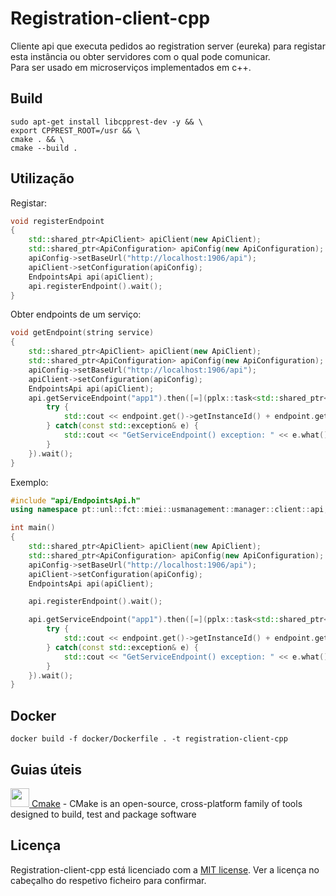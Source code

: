 # Registration-client-cpp

Cliente api que executa pedidos ao registration server (eureka) para registar esta instância ou obter servidores com o qual pode comunicar.  
Para ser usado em microserviços implementados em c++.


## Build
```shell script
sudo apt-get install libcpprest-dev -y && \
export CPPREST_ROOT=/usr && \
cmake . && \
cmake --build .
```

## Utilização

Registar:

```cpp
void registerEndpoint 
{
    std::shared_ptr<ApiClient> apiClient(new ApiClient);
    std::shared_ptr<ApiConfiguration> apiConfig(new ApiConfiguration);
    apiConfig->setBaseUrl("http://localhost:1906/api");
    apiClient->setConfiguration(apiConfig);
    EndpointsApi api(apiClient);
    api.registerEndpoint().wait();
}
```

Obter endpoints de um serviço:

```cpp
void getEndpoint(string service) 
{
    std::shared_ptr<ApiClient> apiClient(new ApiClient);
    std::shared_ptr<ApiConfiguration> apiConfig(new ApiConfiguration);
    apiConfig->setBaseUrl("http://localhost:1906/api");
    apiClient->setConfiguration(apiConfig);
    EndpointsApi api(apiClient);
    api.getServiceEndpoint("app1").then([=](pplx::task<std::shared_ptr<Endpoint>> endpoint) {
        try {
            std::cout << endpoint.get()->getInstanceId() + endpoint.get()->getEndpoint() << '\n';
        } catch(const std::exception& e) {
            std::cout << "GetServiceEndpoint() exception: " << e.what() << '\n';
        }
    }).wait();
}

```

Exemplo:

```cpp
#include "api/EndpointsApi.h"
using namespace pt::unl::fct::miei::usmanagement::manager::client::api;

int main()
{
    std::shared_ptr<ApiClient> apiClient(new ApiClient);
    std::shared_ptr<ApiConfiguration> apiConfig(new ApiConfiguration);
    apiConfig->setBaseUrl("http://localhost:1906/api");
    apiClient->setConfiguration(apiConfig);
    EndpointsApi api(apiClient);

    api.registerEndpoint().wait();

    api.getServiceEndpoint("app1").then([=](pplx::task<std::shared_ptr<Endpoint>> endpoint) {
        try {
            std::cout << endpoint.get()->getInstanceId() + endpoint.get()->getEndpoint() << '\n';
        } catch(const std::exception& e) {
            std::cout << "GetServiceEndpoint() exception: " << e.what() << '\n';
        }
    }).wait();
}
```

## Docker

```shell script
docker build -f docker/Dockerfile . -t registration-client-cpp
```

## Guias úteis
[<img src="https://user-images.githubusercontent.com/32178351/98447842-dff4d780-211f-11eb-9622-bd948b258d4c.png" alt="" width="30" height="30"> Cmake](https://cmake.org/cmake/help/latest/guide/tutorial/index.html) - CMake is an open-source, cross-platform family of tools designed to build, test and package software


## Licença

Registration-client-cpp está licenciado com a [MIT license](../LICENSE). Ver a licença no cabeçalho do respetivo ficheiro para confirmar.